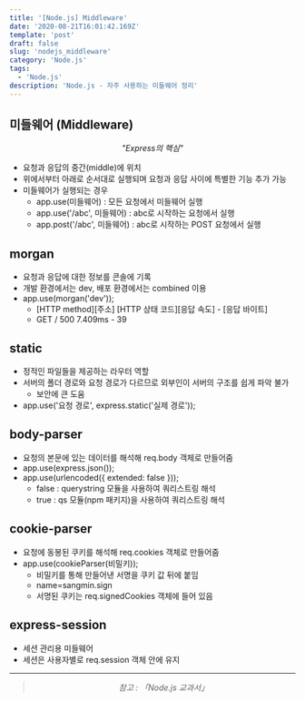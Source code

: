 ```yaml
---
title: '[Node.js] Middleware'
date: '2020-08-21T16:01:42.169Z'
template: 'post'
draft: false
slug: 'nodejs_middleware'
category: 'Node.js'
tags:
  - 'Node.js'
description: 'Node.js - 자주 사용하는 미들웨어 정리'
---
```


## 미들웨어 (Middleware)

<center><i>"Express의 핵심"</i></center>

- 요청과 응답의 중간(middle)에 위치
- 위에서부터 아래로 순서대로 실행되며 요청과 응답 사이에 특별한 기능 추가 가능
- 미들웨어가 실행되는 경우
  - app.use(미들웨어) : 모든 요청에서 미들웨어 실행
  - app.use('/abc', 미들웨어) : abc로 시작하는 요청에서 실행
  - app.post('/abc', 미들웨어) : abc로 시작하는 POST 요청에서 실행

## morgan

- 요청과 응답에 대한 정보를 콘솔에 기록
- 개발 환경에서는 dev, 배포 환경에서는 combined 이용
- app.use(morgan('dev'));
  - [HTTP method][주소] [HTTP 상태 코드][응답 속도] - [응답 바이트]
  - GET / 500 7.409ms - 39

## static

- 정적인 파일들을 제공하는 라우터 역할
- 서버의 폴더 경로와 요청 경로가 다르므로 외부인이 서버의 구조를 쉽게 파악 불가
  - 보안에 큰 도움
- app.use('요청 경로', express.static('실제 경로'));

## body-parser

- 요청의 본문에 있는 데이터를 해석해 req.body 객체로 만들어줌
- app.use(express.json());
- app.use(urlencoded({ extended: false }));
  - false : querystring 모듈을 사용하여 쿼리스트링 해석
  - true : qs 모듈(npm 패키지)을 사용하여 쿼리스트링 해석

## cookie-parser

- 요청에 동봉된 쿠키를 해석해 req.cookies 객체로 만들어줌
- app.use(cookieParser(비밀키));
  - 비밀키를 통해 만들어낸 서명을 쿠키 값 뒤에 붙임
  - name=sangmin.sign
  - 서명된 쿠키는 req.signedCookies 객체에 들어 있음

## express-session

- 세션 관리용 미들웨어
- 세션은 사용자별로 req.session 객체 안에 유지

<hr>

> <center><i>참고 : 「Node.js 교과서」</i></center>

